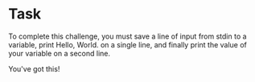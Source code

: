 # Task

To complete this challenge, you must save a line of input from stdin to a variable, print Hello, World. on a single line, and finally print the value of your variable on a second line.

You've got this!